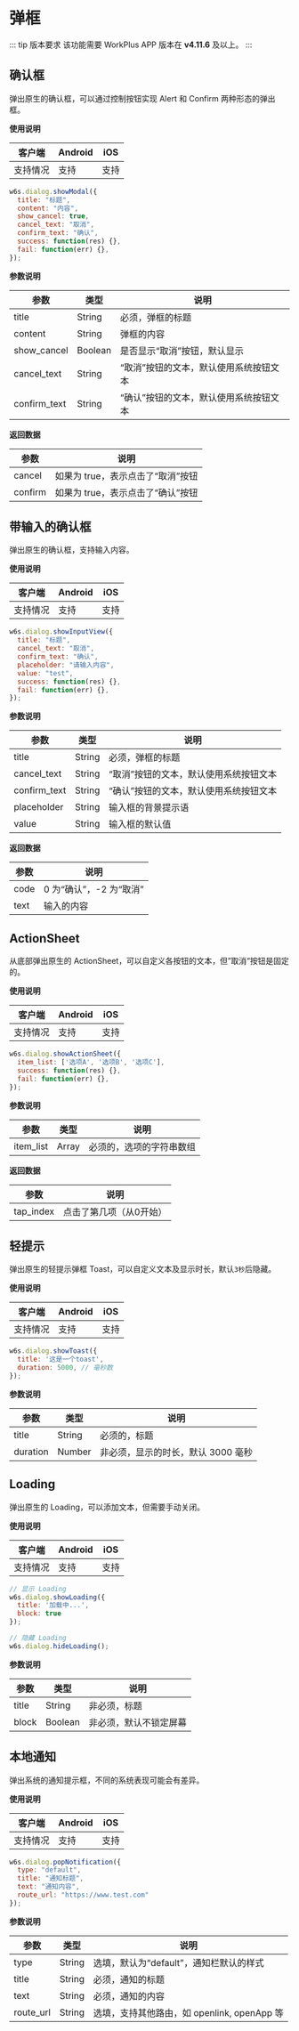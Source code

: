 # 弹框

::: tip 版本要求
该功能需要 WorkPlus APP 版本在 **v4.11.6** 及以上。
:::

## 确认框

弹出原生的确认框，可以通过控制按钮实现 Alert 和 Confirm 两种形态的弹出框。

**使用说明**

| 客户端   | Android | iOS  |
| -------- | ------- | ---- |
| 支持情况 | 支持  | 支持 |

```js
w6s.dialog.showModal({
  title: "标题",
  content: "内容",
  show_cancel: true,
  cancel_text: "取消",
  confirm_text: "确认",
  success: function(res) {},
  fail: function(err) {},
});
```

**参数说明**

| 参数 | 类型 | 说明|
| - | - | - |
| title |  String | 必须，弹框的标题 |
| content |  String | 弹框的内容 |
| show_cancel |  Boolean | 是否显示“取消”按钮，默认显示 |
| cancel_text |  String | “取消”按钮的文本，默认使用系统按钮文本 |
| confirm_text |  String | “确认”按钮的文本，默认使用系统按钮文本 |

**返回数据**

| 参数 | 说明 |
| - | - | 
| cancel | 如果为 true，表示点击了“取消”按钮  |
| confirm | 如果为 true，表示点击了“确认”按钮  |

## 带输入的确认框

弹出原生的确认框，支持输入内容。

**使用说明**

| 客户端   | Android | iOS  |
| -------- | ------- | ---- |
| 支持情况 | 支持  | 支持 |


```js {5,6}
w6s.dialog.showInputView({
  title: "标题",
  cancel_text: "取消",
  confirm_text: "确认",
  placeholder: "请输入内容",
  value: "test",
  success: function(res) {},
  fail: function(err) {},
});
```

**参数说明**

| 参数 | 类型 | 说明|
| - | - | - |
| title |  String | 必须，弹框的标题 |
| cancel_text |  String | “取消”按钮的文本，默认使用系统按钮文本 |
| confirm_text |  String | “确认”按钮的文本，默认使用系统按钮文本 |
| placeholder |  String | 输入框的背景提示语 |
| value |  String | 输入框的默认值 |

**返回数据**

| 参数 | 说明 |
| - | - | 
| code | 0 为“确认”，-2 为“取消”  |
| text | 输入的内容  |


## ActionSheet

从底部弹出原生的 ActionSheet，可以自定义各按钮的文本，但”取消“按钮是固定的。

**使用说明**

| 客户端   | Android | iOS  |
| -------- | ------- | ---- |
| 支持情况 | 支持  | 支持 |


```js
w6s.dialog.showActionSheet({
  item_list: ['选项A', '选项B', '选项C'],
  success: function(res) {},
  fail: function(err) {},
});
```


**参数说明**

| 参数 | 类型 | 说明|
| - | - | - |
| item_list |  Array | 必须的，选项的字符串数组 |

**返回数据**

| 参数 | 说明 |
| - | - | 
| tap_index | 点击了第几项（从0开始） |


## 轻提示

弹出原生的轻提示弹框 Toast，可以自定义文本及显示时长，默认`3秒`后隐藏。

**使用说明**

| 客户端   | Android | iOS  |
| -------- | ------- | ---- |
| 支持情况 | 支持  | 支持 |


```js
w6s.dialog.showToast({
  title: '这是一个toast',
  duration: 5000, // 毫秒数
});
```


**参数说明**

| 参数 | 类型 | 说明|
| - | - | - |
| title |  String | 必须的，标题 |
| duration |  Number | 非必须，显示的时长，默认 3000 毫秒 |


## Loading

弹出原生的 Loading，可以添加文本，但需要手动关闭。

**使用说明**

| 客户端   | Android | iOS  |
| -------- | ------- | ---- |
| 支持情况 | 支持  | 支持 |


```js
// 显示 Loading
w6s.dialog.showLoading({
  title: '加载中...',
  block: true
});

// 隐藏 Loading
w6s.dialog.hideLoading();
```


**参数说明**

| 参数 | 类型 | 说明|
| - | - | - |
| title |  String | 非必须，标题 |
| block |  Boolean | 非必须，默认不锁定屏幕 |


## 本地通知

弹出系统的通知提示框，不同的系统表现可能会有差异。

**使用说明**

| 客户端   | Android | iOS  |
| -------- | ------- | ---- |
| 支持情况 | 支持  | 支持 |


```js
w6s.dialog.popNotification({
  type: "default",
  title: "通知标题",
  text: "通知内容",
  route_url: "https://www.test.com"
});
```

**参数说明**

| 参数 | 类型 | 说明|
| - | - | - |
| type |  String | 选填，默认为“default”，通知栏默认的样式 |
| title |  String | 必须，通知的标题 |
| text |  String | 必须，通知的内容 |
| route_url |  String | 选填，支持其他路由，如 openlink, openApp 等 |

